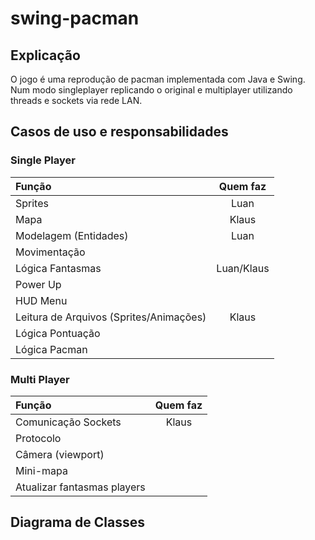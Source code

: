 # swing-pacman

## Explicação
O jogo é uma reprodução de pacman implementada com Java e Swing. Num modo singleplayer replicando o original e multiplayer utilizando threads e sockets via rede LAN.

## Casos de uso e responsabilidades
### Single Player
| **Função** | **Quem faz** |
|:-----|:---:|
| Sprites | Luan | 
| Mapa | Klaus | 
| Modelagem (Entidades) | Luan |
| Movimentação | |
| Lógica Fantasmas | Luan/Klaus |
| Power Up | |
| HUD Menu | |
| Leitura de Arquivos (Sprites/Animações) | Klaus |
| Lógica Pontuação |  |
| Lógica Pacman| |

### Multi Player
| **Função** | **Quem faz** |
|:-----|:---:|
| Comunicação Sockets | Klaus | 
| Protocolo |  | 
| Câmera (viewport) | |
| Mini-mapa | |
| Atualizar fantasmas players | |

## Diagrama de Classes

